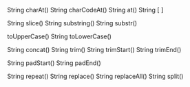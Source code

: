 String charAt()
String charCodeAt()
String at()
String [ ]

String slice()
String substring()
String substr()

toUpperCase()
String toLowerCase()

String concat()
String trim()
String trimStart()
String trimEnd()

String padStart()
String padEnd()

String repeat()
String replace()
String replaceAll()
String split()